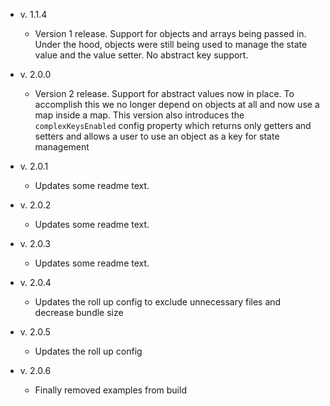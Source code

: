 - v. 1.1.4

  - Version 1 release. Support for objects and arrays being passed in. Under the hood, objects were still being used to manage the state value and the value setter. No abstract key support.

- v. 2.0.0

  - Version 2 release. Support for abstract values now in place. To accomplish this we no longer depend on objects at all and now use a map inside a map. This version also introduces the `complexKeysEnabled` config property which returns only getters and setters and allows a user to use an object as a key for state management

- v. 2.0.1

  - Updates some readme text.

- v. 2.0.2

  - Updates some readme text.

- v. 2.0.3

  - Updates some readme text.

- v. 2.0.4

  - Updates the roll up config to exclude unnecessary files and decrease bundle size

- v. 2.0.5

  - Updates the roll up config

- v. 2.0.6
  - Finally removed examples from build
